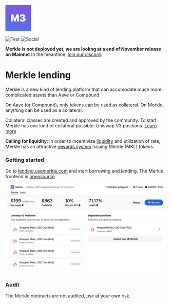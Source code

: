 ![Logo](public/logo.png)

![Test](https://shields.io/github/workflow/status/merkle3/lending-contracts/test) ![Social](https://img.shields.io/github/stars/merkle3/lending-contracts)

**Merkle is not deployed yet, we are lookng at a end of November release on Mainnet** In the meantime, [join our discord](https://discord.gg/Q9Dc7jVX6c).

# Merkle lending

Merkle is a new kind of lending platform that can accomodate much more complicated assets than Aave or Compound.

On Aave (or Compound), only tokens can be used as collateral. On Merkle, anything can be used as a collateral.

Collateral classes are created and approved by the community. To start, Merkle has one kind of collateral possible: Uniswap V3 positions. [Learn more](https://docs.usemerkle.com/)

**Calling for liquidity**: In order to incentivize [liquidity](https://docs.usemerkle.com/liquidity-providers) and utilization of rate, Merkle has an attractive [rewards system](https://docs.usemerkle.com/tokenomics/issuance) issuing Merkle (MKL) tokens.

### Getting started 

Go to [lending.usemerkle.com](https://lending.usemerkle.com) and start borrowing and lending. The Merkle frontend is [opensource](https://github.com/merkle3/lending-ui).

![Product preview](public/product-preview.png)

### Audit

The Merkle contracts are not audited, use at your own risk.